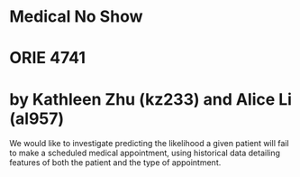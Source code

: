 # Medical No Show
# ORIE 4741
# by Kathleen Zhu (kz233) and Alice Li (al957)

We would like to investigate predicting the likelihood a given patient will fail to make a scheduled medical appointment, using historical data detailing features of both the patient and the type of appointment.  


